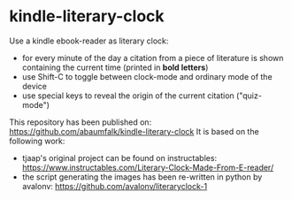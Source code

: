 # kindle-literary-clock
Use a kindle ebook-reader as literary clock:

- for every minute of the day a citation from a piece of literature is shown containing the current time (printed in **bold letters**)
- use Shift-C to toggle between clock-mode and ordinary mode of the device
- use special keys to reveal the origin of the current citation ("quiz-mode")

This repository has been published on: https://github.com/abaumfalk/kindle-literary-clock
It is based on the following work:
- tjaap's original project can be found on instructables: https://www.instructables.com/Literary-Clock-Made-From-E-reader/
- the script generating the images has been re-written in python by avalonv: https://github.com/avalonv/literaryclock-1
